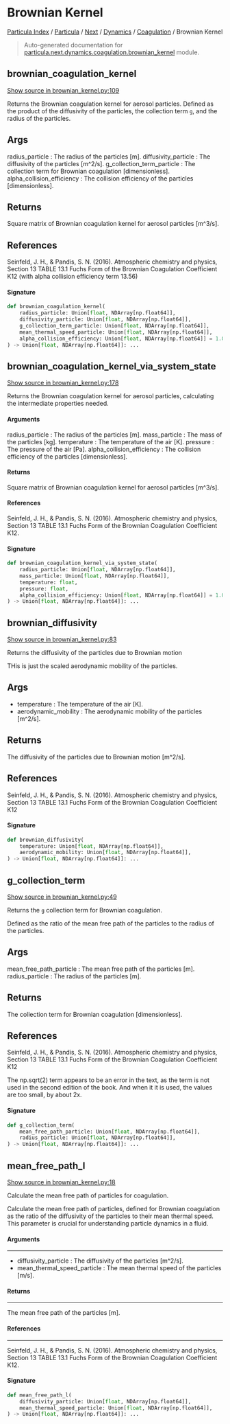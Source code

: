 # Brownian Kernel

[Particula Index](../../../../README.md#particula-index) / [Particula](../../../index.md#particula) / [Next](../../index.md#next) / [Dynamics](../index.md#dynamics) / [Coagulation](./index.md#coagulation) / Brownian Kernel

> Auto-generated documentation for [particula.next.dynamics.coagulation.brownian_kernel](https://github.com/uncscode/particula/blob/main/particula/next/dynamics/coagulation/brownian_kernel.py) module.

## brownian_coagulation_kernel

[Show source in brownian_kernel.py:109](https://github.com/uncscode/particula/blob/main/particula/next/dynamics/coagulation/brownian_kernel.py#L109)

Returns the Brownian coagulation kernel for aerosol particles. Defined
as the product of the diffusivity of the particles, the collection term
`g`, and the radius of the particles.

Args
----
radius_particle : The radius of the particles [m].
diffusivity_particle : The diffusivity of the particles [m^2/s].
g_collection_term_particle : The collection term for Brownian coagulation
[dimensionless].
alpha_collision_efficiency : The collision efficiency of the particles
[dimensionless].

Returns
-------
Square matrix of Brownian coagulation kernel for aerosol particles [m^3/s].

References
----------
Seinfeld, J. H., & Pandis, S. N. (2016). Atmospheric chemistry and
physics, Section 13 TABLE 13.1 Fuchs Form of the Brownian Coagulation
Coefficient K12 (with alpha collision efficiency term 13.56)

#### Signature

```python
def brownian_coagulation_kernel(
    radius_particle: Union[float, NDArray[np.float64]],
    diffusivity_particle: Union[float, NDArray[np.float64]],
    g_collection_term_particle: Union[float, NDArray[np.float64]],
    mean_thermal_speed_particle: Union[float, NDArray[np.float64]],
    alpha_collision_efficiency: Union[float, NDArray[np.float64]] = 1.0,
) -> Union[float, NDArray[np.float64]]: ...
```



## brownian_coagulation_kernel_via_system_state

[Show source in brownian_kernel.py:178](https://github.com/uncscode/particula/blob/main/particula/next/dynamics/coagulation/brownian_kernel.py#L178)

Returns the Brownian coagulation kernel for aerosol particles,
calculating the intermediate properties needed.

#### Arguments

radius_particle : The radius of the particles [m].
mass_particle : The mass of the particles [kg].
temperature : The temperature of the air [K].
pressure : The pressure of the air [Pa].
alpha_collision_efficiency : The collision efficiency of the particles
    [dimensionless].

#### Returns

Square matrix of Brownian coagulation kernel for aerosol particles
    [m^3/s].

#### References

Seinfeld, J. H., & Pandis, S. N. (2016). Atmospheric chemistry and
physics, Section 13 TABLE 13.1 Fuchs Form of the Brownian Coagulation
Coefficient K12.

#### Signature

```python
def brownian_coagulation_kernel_via_system_state(
    radius_particle: Union[float, NDArray[np.float64]],
    mass_particle: Union[float, NDArray[np.float64]],
    temperature: float,
    pressure: float,
    alpha_collision_efficiency: Union[float, NDArray[np.float64]] = 1.0,
) -> Union[float, NDArray[np.float64]]: ...
```



## brownian_diffusivity

[Show source in brownian_kernel.py:83](https://github.com/uncscode/particula/blob/main/particula/next/dynamics/coagulation/brownian_kernel.py#L83)

Returns the diffusivity of the particles due to Brownian motion

THis is just the scaled aerodynamic mobility of the particles.

Args
----
- temperature : The temperature of the air [K].
- aerodynamic_mobility : The aerodynamic mobility of the particles [m^2/s].

Returns
-------
The diffusivity of the particles due to Brownian motion [m^2/s].

References
----------
Seinfeld, J. H., & Pandis, S. N. (2016). Atmospheric chemistry and
physics, Section 13 TABLE 13.1 Fuchs Form of the Brownian Coagulation
Coefficient K12

#### Signature

```python
def brownian_diffusivity(
    temperature: Union[float, NDArray[np.float64]],
    aerodynamic_mobility: Union[float, NDArray[np.float64]],
) -> Union[float, NDArray[np.float64]]: ...
```



## g_collection_term

[Show source in brownian_kernel.py:49](https://github.com/uncscode/particula/blob/main/particula/next/dynamics/coagulation/brownian_kernel.py#L49)

Returns the `g` collection term for Brownian coagulation.

Defined as the ratio of the mean free path of the particles to the
radius of the particles.

Args
----
mean_free_path_particle : The mean free path of the particles [m].
radius_particle : The radius of the particles [m].

Returns
-------
The collection term for Brownian coagulation [dimensionless].

References
----------
Seinfeld, J. H., & Pandis, S. N. (2016). Atmospheric chemistry and
physics, Section 13 TABLE 13.1 Fuchs Form of the Brownian Coagulation
Coefficient K12

The np.sqrt(2) term appears to be an error in the text, as the term is
not used in the second edition of the book. And when it it is used, the
values are too small, by about 2x.

#### Signature

```python
def g_collection_term(
    mean_free_path_particle: Union[float, NDArray[np.float64]],
    radius_particle: Union[float, NDArray[np.float64]],
) -> Union[float, NDArray[np.float64]]: ...
```



## mean_free_path_l

[Show source in brownian_kernel.py:18](https://github.com/uncscode/particula/blob/main/particula/next/dynamics/coagulation/brownian_kernel.py#L18)

Calculate the mean free path of particles for coagulation.

Calculate the mean free path of particles, defined for Brownian
coagulation as the ratio of the diffusivity of the particles to their mean
thermal speed. This parameter is crucial for understanding particle
dynamics in a fluid.

#### Arguments

----
- diffusivity_particle : The diffusivity of the particles [m^2/s].
- mean_thermal_speed_particle : The mean thermal speed of the particles
[m/s].

#### Returns

-------
The mean free path of the particles [m].

#### References

----------
Seinfeld, J. H., & Pandis, S. N. (2016). Atmospheric chemistry and
physics, Section 13 TABLE 13.1 Fuchs Form of the Brownian Coagulation
Coefficient K12.

#### Signature

```python
def mean_free_path_l(
    diffusivity_particle: Union[float, NDArray[np.float64]],
    mean_thermal_speed_particle: Union[float, NDArray[np.float64]],
) -> Union[float, NDArray[np.float64]]: ...
```
